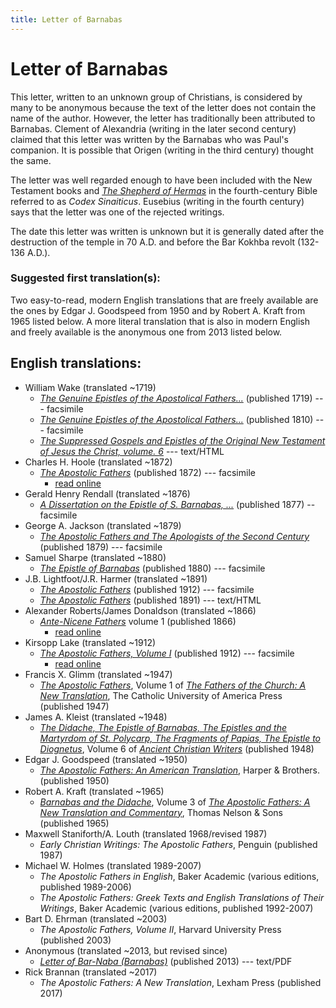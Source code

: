 ```yaml
---
title: Letter of Barnabas
---
```


# Letter of Barnabas

This letter, written to an unknown group of Christians, is considered by many to be anonymous because the text of the letter does not contain the name of the author. However, the letter has traditionally been attributed to Barnabas. Clement of Alexandria (writing in the later second century) claimed that this letter was written by the Barnabas who was Paul's companion.  It is possible that Origen (writing in the third century) thought the same.

The letter was well regarded enough to have been included with the New Testament books and [*The Shepherd of Hermas*](shepherdofhermas.html) in the fourth-century Bible referred to as *Codex Sinaiticus*. Eusebius (writing in the fourth century) says that the letter was one of the rejected writings.

The date this letter was written is unknown but it is generally dated after the destruction of the temple in 70 A.D. and before the Bar Kokhba revolt (132-136 A.D.).

### Suggested first translation(s):

Two easy-to-read, modern English translations that are freely available are the ones by Edgar J. Goodspeed from 1950 and by Robert A. Kraft from 1965 listed below. A more literal translation that is also in modern English and freely available is the anonymous one from 2013 listed below.

## English translations:
* William Wake (translated ~1719)
  * [*The Genuine Epistles of the Apostolical Fathers...*](https://archive.org/details/genuineepistleso1719wake) (published 1719) --- facsimile
  * [*The Genuine Epistles of the Apostolical Fathers...*](https://archive.org/details/genuineepistleso01wake) (published 1810) --- facsimile
  * [*The Suppressed Gospels and Epistles of the Original New Testament of Jesus the Christ, volume. 6*](http://www.gutenberg.org/ebooks/6512) --- text/HTML
* Charles H. Hoole (translated ~1872)
  * [*The Apostolic Fathers*](https://archive.org/details/apostolicfather00hoolgoog) (published 1872) --- facsimile
    * [read online](http://earlychristianwritings.com/text/barnabas-hoole.html)
* Gerald Henry Rendall (translated ~1876)
  * [*A Dissertation on the Epistle of S. Barnabas, ...*](https://archive.org/details/adissertationon00cunngoog) (published 1877) -- facsimile
* George A. Jackson (translated ~1879)
  * [*The Apostolic Fathers and The Apologists of the Second Century*](https://archive.org/details/theapostolicfath00jackuoft) (published 1879) --- facsimile
* Samuel Sharpe (translated ~1880)
  * [*The Epistle of Barnabas*](https://archive.org/details/epistleofbarnaba00barn) (published 1880) --- facsimile
* J.B. Lightfoot/J.R. Harmer (translated ~1891)
  * [*The Apostolic Fathers*](https://archive.org/details/a590752000clemuoft) (published 1912) --- facsimile
  * [*The Apostolic Fathers*](http://www.katapi.org.uk/ApostolicFathers/ApFathers-Contents.html) (published 1891) --- text/HTML
* Alexander Roberts/James Donaldson (translated ~1866)
  * [*Ante-Nicene Fathers*](anf.html) volume 1 (published 1866)
    * [read online](http://www.ccel.org/ccel/schaff/anf01.vi.i.html)
* Kirsopp Lake (translated ~1912)
  * [*The Apostolic Fathers, Volume I*](https://archive.org/details/apostolicfathers01lake) (published 1912) --- facsimile
    * [read online](http://earlychristianwritings.com/text/barnabas-lake.html)
* Francis X. Glimm (translated ~1947)
  * [*The Apostolic Fathers*](https://archive.org/details/in.ernet.dli.2015.58476), Volume 1 of [*The Fathers of the Church: A New Translation*](fathersofthechurch.html), The Catholic University of America Press (published 1947)
* James A. Kleist (translated ~1948)
  * [*The Didache, The Epistle of Barnabas, The Epistles and the Martyrdom of St. Polycarp, The Fragments of Papias, The Epistle to Diognetus*](ancientchristianwriters_6.html), Volume 6 of [*Ancient Christian Writers*](ancientchristianwriters.html) (published 1948)
* Edgar J. Goodspeed (translated ~1950)
  * [*The Apostolic Fathers: An American Translation*](goodspeedapostolicfathers.html), Harper & Brothers. (published 1950)
* Robert A. Kraft (translated ~1965)
  * [*Barnabas and the Didache*](apostolicfathersnewtranslationandcommentary_v3.html), Volume 3 of [*The Apostolic Fathers: A New Translation and Commentary*](apostolicfathersnewtranslationandcommentary.html), Thomas Nelson & Sons (published 1965)
* Maxwell Staniforth/A. Louth (translated 1968/revised 1987)
  * *Early Christian Writings: The Apostolic Fathers*, Penguin (published 1987)
* Michael W. Holmes (translated 1989-2007)
  * *The Apostolic Fathers in English*, Baker Academic (various editions, published 1989-2006)
  * *The Apostolic Fathers: Greek Texts and English Translations of Their Writings*, Baker Academic (various editions, published 1992-2007)
* Bart D. Ehrman (translated ~2003)
  * *The Apostolic Fathers, Volume II*, Harvard University Press (published 2003)
* Anonymous (translated ~2013, but revised since)
  * [*Letter of Bar-Naba (Barnabas)*](http://www.biblicalaudio.com/text/barnabas.pdf) (published 2013) --- text/PDF
* Rick Brannan (translated ~2017)
  * *The Apostolic Fathers: A New Translation*, Lexham Press (published 2017)
